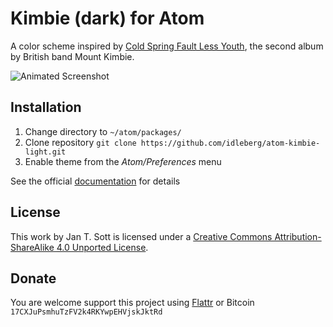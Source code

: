 # Kimbie (dark) for Atom

A color scheme inspired by [Cold Spring Fault Less Youth](http://www.discogs.com/Mount-Kimbie-Cold-Spring-Fault-Less-Youth/master/561611), the second album by British band Mount Kimbie.

![Animated Screenshot](https://raw.github.com/idleberg/atom-kimbie-dark/master/screenshot.png)

## Installation

1. Change directory to `~/atom/packages/`
2. Clone repository `git clone https://github.com/idleberg/atom-kimbie-light.git`
3. Enable theme from the *Atom/Preferences* menu

See the official [documentation](https://atom.io/docs/latest/converting-a-text-mate-theme) for details

## License

This work by Jan T. Sott is licensed under a [Creative Commons Attribution-ShareAlike 4.0 Unported License](http://creativecommons.org/licenses/by-sa/4.0/deed.en_US).

## Donate

You are welcome support this project using [Flattr](https://flattr.com/submit/auto?user_id=idleberg&url=https://github.com/idleberg/atom-kimbie-dark) or Bitcoin `17CXJuPsmhuTzFV2k4RKYwpEHVjskJktRd`